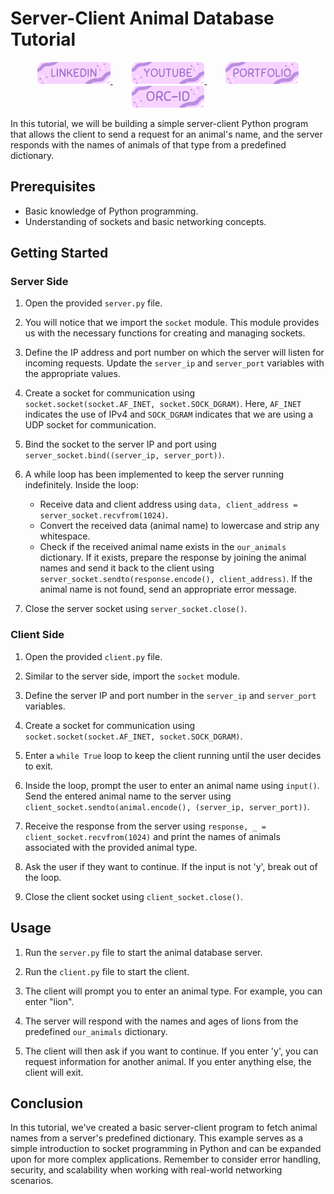 # Server-Client Animal Database Tutorial

<div align="center">
  <a href="https://www.linkedin.com/in/brianna-laird/" target="_blank">
    <span style="margin: 0 15px;">
      <img src="https://github.com/breezy-codes/breezy-codes/blob/main/Figures/linkedin.png" style="height: 35px;" alt="linkedin logo" />
    </span>
  </a>
  <a href="https://www.youtube.com/@Breezy-Codes/" target="_blank">
    <span style="margin: 0 15px;">
      <img src="https://github.com/breezy-codes/breezy-codes/blob/main/Figures/youtube.png" style="height: 35px;" alt="youtube logo" />
    </span>
  </a>
  <a href="https://briannalaird.com/" target="_blank">
    <span style="margin: 0 15px;">
      <img src="https://github.com/breezy-codes/breezy-codes/blob/main/Figures/portfolio.png" style="height: 35px;" alt="portfolio logo" />
    </span>
  </a>
  <a href="https://orcid.org/0009-0005-9841-3691" target="_blank">
    <span style="margin: 0 15px;">
      <img src="https://github.com/breezy-codes/breezy-codes/blob/main/Figures/orc-id.png" style="height: 35px;" alt="ORC-ID" />
    </span>
  </a>
</div>

In this tutorial, we will be building a simple server-client Python program that allows the client to send a request for an animal's name, and the server responds with the names of animals of that type from a predefined dictionary.

## Prerequisites

- Basic knowledge of Python programming.
- Understanding of sockets and basic networking concepts.

## Getting Started

### Server Side

1. Open the provided `server.py` file.

2. You will notice that we import the `socket` module. This module provides us with the necessary functions for creating and managing sockets.

3. Define the IP address and port number on which the server will listen for incoming requests. Update the `server_ip` and `server_port` variables with the appropriate values.

4. Create a socket for communication using `socket.socket(socket.AF_INET, socket.SOCK_DGRAM)`. Here, `AF_INET` indicates the use of IPv4 and `SOCK_DGRAM` indicates that we are using a UDP socket for communication.

5. Bind the socket to the server IP and port using `server_socket.bind((server_ip, server_port))`.

6. A while loop has been implemented to keep the server running indefinitely. Inside the loop:
   - Receive data and client address using `data, client_address = server_socket.recvfrom(1024)`.
   - Convert the received data (animal name) to lowercase and strip any whitespace.
   - Check if the received animal name exists in the `our_animals` dictionary. If it exists, prepare the response by joining the animal names and send it back to the client using `server_socket.sendto(response.encode(), client_address)`. If the animal name is not found, send an appropriate error message.

7. Close the server socket using `server_socket.close()`.

### Client Side

1. Open the provided `client.py` file.

2. Similar to the server side, import the `socket` module.

3. Define the server IP and port number in the `server_ip` and `server_port` variables.

4. Create a socket for communication using `socket.socket(socket.AF_INET, socket.SOCK_DGRAM)`.

5. Enter a `while True` loop to keep the client running until the user decides to exit.

6. Inside the loop, prompt the user to enter an animal name using `input()`. Send the entered animal name to the server using `client_socket.sendto(animal.encode(), (server_ip, server_port))`.

7. Receive the response from the server using `response, _ = client_socket.recvfrom(1024)` and print the names of animals associated with the provided animal type.

8. Ask the user if they want to continue. If the input is not 'y', break out of the loop.

9. Close the client socket using `client_socket.close()`.

## Usage

1. Run the `server.py` file to start the animal database server.

2. Run the `client.py` file to start the client.

3. The client will prompt you to enter an animal type. For example, you can enter "lion".

4. The server will respond with the names and ages of lions from the predefined `our_animals` dictionary.

5. The client will then ask if you want to continue. If you enter 'y', you can request information for another animal. If you enter anything else, the client will exit.

## Conclusion

In this tutorial, we've created a basic server-client program to fetch animal names from a server's predefined dictionary. This example serves as a simple introduction to socket programming in Python and can be expanded upon for more complex applications. Remember to consider error handling, security, and scalability when working with real-world networking scenarios.

